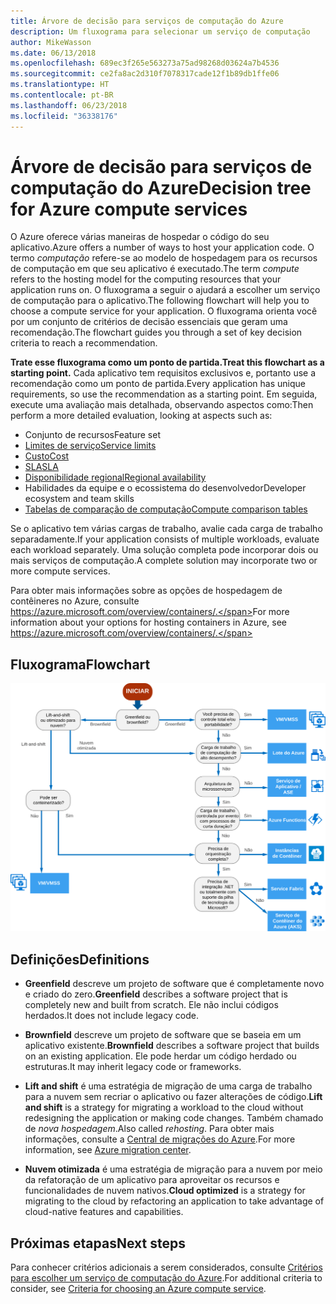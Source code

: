 ```yaml
---
title: Árvore de decisão para serviços de computação do Azure
description: Um fluxograma para selecionar um serviço de computação
author: MikeWasson
ms.date: 06/13/2018
ms.openlocfilehash: 689ec3f265e563273a75ad98268d03624a7b4536
ms.sourcegitcommit: ce2fa8ac2d310f7078317cade12f1b89db1ffe06
ms.translationtype: HT
ms.contentlocale: pt-BR
ms.lasthandoff: 06/23/2018
ms.locfileid: "36338176"
---
```

# <a name="decision-tree-for-azure-compute-services"></a><span data-ttu-id="3f354-103">Árvore de decisão para serviços de computação do Azure</span><span class="sxs-lookup"><span data-stu-id="3f354-103">Decision tree for Azure compute services</span></span>

<span data-ttu-id="3f354-104">O Azure oferece várias maneiras de hospedar o código do seu aplicativo.</span><span class="sxs-lookup"><span data-stu-id="3f354-104">Azure offers a number of ways to host your application code.</span></span> <span data-ttu-id="3f354-105">O termo *computação* refere-se ao modelo de hospedagem para os recursos de computação em que seu aplicativo é executado.</span><span class="sxs-lookup"><span data-stu-id="3f354-105">The term *compute* refers to the hosting model for the computing resources that your application runs on.</span></span> <span data-ttu-id="3f354-106">O fluxograma a seguir o ajudará a escolher um serviço de computação para o aplicativo.</span><span class="sxs-lookup"><span data-stu-id="3f354-106">The following flowchart will help you to choose a compute service for your application.</span></span> <span data-ttu-id="3f354-107">O fluxograma orienta você por um conjunto de critérios de decisão essenciais que geram uma recomendação.</span><span class="sxs-lookup"><span data-stu-id="3f354-107">The flowchart guides you through a set of key decision criteria to reach a recommendation.</span></span> 

<span data-ttu-id="3f354-108">**Trate esse fluxograma como um ponto de partida.**</span><span class="sxs-lookup"><span data-stu-id="3f354-108">**Treat this flowchart as a starting point.**</span></span> <span data-ttu-id="3f354-109">Cada aplicativo tem requisitos exclusivos e, portanto use a recomendação como um ponto de partida.</span><span class="sxs-lookup"><span data-stu-id="3f354-109">Every application has unique requirements, so use the recommendation as a starting point.</span></span> <span data-ttu-id="3f354-110">Em seguida, execute uma avaliação mais detalhada, observando aspectos como:</span><span class="sxs-lookup"><span data-stu-id="3f354-110">Then perform a more detailed evaluation, looking at aspects such as:</span></span>
 
- <span data-ttu-id="3f354-111">Conjunto de recursos</span><span class="sxs-lookup"><span data-stu-id="3f354-111">Feature set</span></span>
- [<span data-ttu-id="3f354-112">Limites de serviço</span><span class="sxs-lookup"><span data-stu-id="3f354-112">Service limits</span></span>](/azure/azure-subscription-service-limits)
- [<span data-ttu-id="3f354-113">Custo</span><span class="sxs-lookup"><span data-stu-id="3f354-113">Cost</span></span>](https://azure.microsoft.com/pricing/)
- [<span data-ttu-id="3f354-114">SLA</span><span class="sxs-lookup"><span data-stu-id="3f354-114">SLA</span></span>](https://azure.microsoft.com/support/legal/sla/)
- [<span data-ttu-id="3f354-115">Disponibilidade regional</span><span class="sxs-lookup"><span data-stu-id="3f354-115">Regional availability</span></span>](https://azure.microsoft.com/global-infrastructure/services/)
- <span data-ttu-id="3f354-116">Habilidades da equipe e o ecossistema do desenvolvedor</span><span class="sxs-lookup"><span data-stu-id="3f354-116">Developer ecosystem and team skills</span></span>
- [<span data-ttu-id="3f354-117">Tabelas de comparação de computação</span><span class="sxs-lookup"><span data-stu-id="3f354-117">Compute comparison tables</span></span>](./compute-comparison.md)

<span data-ttu-id="3f354-118">Se o aplicativo tem várias cargas de trabalho, avalie cada carga de trabalho separadamente.</span><span class="sxs-lookup"><span data-stu-id="3f354-118">If your application consists of multiple workloads, evaluate each workload separately.</span></span> <span data-ttu-id="3f354-119">Uma solução completa pode incorporar dois ou mais serviços de computação.</span><span class="sxs-lookup"><span data-stu-id="3f354-119">A complete solution may incorporate two or more compute services.</span></span>

<span data-ttu-id="3f354-120">Para obter mais informações sobre as opções de hospedagem de contêineres no Azure, consulte https://azure.microsoft.com/overview/containers/.</span><span class="sxs-lookup"><span data-stu-id="3f354-120">For more information about your options for hosting containers in Azure, see https://azure.microsoft.com/overview/containers/.</span></span>

## <a name="flowchart"></a><span data-ttu-id="3f354-121">Fluxograma</span><span class="sxs-lookup"><span data-stu-id="3f354-121">Flowchart</span></span>

![](../images/compute-decision-tree.svg)

## <a name="definitions"></a><span data-ttu-id="3f354-122">Definições</span><span class="sxs-lookup"><span data-stu-id="3f354-122">Definitions</span></span>

- <span data-ttu-id="3f354-123">**Greenfield** descreve um projeto de software que é completamente novo e criado do zero.</span><span class="sxs-lookup"><span data-stu-id="3f354-123">**Greenfield** describes a software project that is completely new and built from scratch.</span></span> <span data-ttu-id="3f354-124">Ele não inclui códigos herdados.</span><span class="sxs-lookup"><span data-stu-id="3f354-124">It does not include legacy code.</span></span> 

- <span data-ttu-id="3f354-125">**Brownfield** descreve um projeto de software que se baseia em um aplicativo existente.</span><span class="sxs-lookup"><span data-stu-id="3f354-125">**Brownfield** describes a software project that builds on an existing application.</span></span> <span data-ttu-id="3f354-126">Ele pode herdar um código herdado ou estruturas.</span><span class="sxs-lookup"><span data-stu-id="3f354-126">It may inherit legacy code or frameworks.</span></span>

- <span data-ttu-id="3f354-127">**Lift and shift** é uma estratégia de migração de uma carga de trabalho para a nuvem sem recriar o aplicativo ou fazer alterações de código.</span><span class="sxs-lookup"><span data-stu-id="3f354-127">**Lift and shift** is a strategy for migrating a workload to the cloud without redesigning the application or making code changes.</span></span> <span data-ttu-id="3f354-128">Também chamado de *nova hospedagem*.</span><span class="sxs-lookup"><span data-stu-id="3f354-128">Also called *rehosting*.</span></span> <span data-ttu-id="3f354-129">Para obter mais informações, consulte a [Central de migrações do Azure](https://azure.microsoft.com/migration/).</span><span class="sxs-lookup"><span data-stu-id="3f354-129">For more information, see [Azure migration center](https://azure.microsoft.com/migration/).</span></span>

- <span data-ttu-id="3f354-130">**Nuvem otimizada** é uma estratégia de migração para a nuvem por meio da refatoração de um aplicativo para aproveitar os recursos e funcionalidades de nuvem nativos.</span><span class="sxs-lookup"><span data-stu-id="3f354-130">**Cloud optimized** is a strategy for migrating to the cloud by refactoring an application to take advantage of cloud-native features and capabilities.</span></span>

## <a name="next-steps"></a><span data-ttu-id="3f354-131">Próximas etapas</span><span class="sxs-lookup"><span data-stu-id="3f354-131">Next steps</span></span>

<span data-ttu-id="3f354-132">Para conhecer critérios adicionais a serem considerados, consulte [Critérios para escolher um serviço de computação do Azure](./compute-comparison.md).</span><span class="sxs-lookup"><span data-stu-id="3f354-132">For additional criteria to consider, see [Criteria for choosing an Azure compute service](./compute-comparison.md).</span></span>
